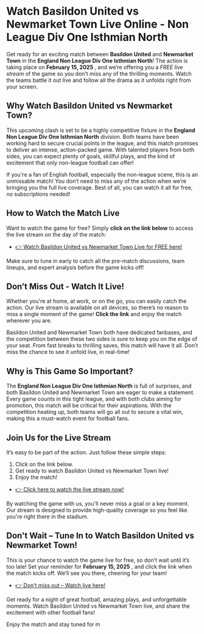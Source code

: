 # Watch Basildon United vs Newmarket Town Live Online - Non League Div One Isthmian North

Get ready for an exciting match between **Basildon United** and **Newmarket Town** in the **England Non League Div One Isthmian North**! The action is taking place on **February 15, 2025** , and we’re offering you a _FREE live stream_ of the game so you don’t miss any of the thrilling moments. Watch the teams battle it out live and follow all the drama as it unfolds right from your screen.

## Why Watch Basildon United vs Newmarket Town?

This upcoming clash is set to be a highly competitive fixture in the **England Non League Div One Isthmian North** division. Both teams have been working hard to secure crucial points in the league, and this match promises to deliver an intense, action-packed game. With talented players from both sides, you can expect plenty of goals, skillful plays, and the kind of excitement that only non-league football can offer!

If you're a fan of English football, especially the non-league scene, this is an unmissable match! You don’t need to miss any of the action when we’re bringing you the full live coverage. Best of all, you can watch it all for free, no subscriptions needed!

## How to Watch the Match Live

Want to watch the game for free? Simply **click on the link below** to access the live stream on the day of the match:

- [👉 Watch Basildon United vs Newmarket Town Live for FREE here!](https://tinyurl.com/livestreamfreeo?st=Basildon+United+vs+Newmarket+Town&si=ghc)

Make sure to tune in early to catch all the pre-match discussions, team lineups, and expert analysis before the game kicks off!

## Don’t Miss Out - Watch It Live!

Whether you're at home, at work, or on the go, you can easily catch the action. Our live stream is available on all devices, so there’s no reason to miss a single moment of the game! **Click the link** and enjoy the match wherever you are.

Basildon United and Newmarket Town both have dedicated fanbases, and the competition between these two sides is sure to keep you on the edge of your seat. From fast breaks to thrilling saves, this match will have it all. Don’t miss the chance to see it unfold live, in real-time!

## Why is This Game So Important?

The **England Non League Div One Isthmian North** is full of surprises, and both Basildon United and Newmarket Town are eager to make a statement. Every game counts in this tight league, and with both clubs aiming for promotion, this match will be critical for their aspirations. With the competition heating up, both teams will go all out to secure a vital win, making this a must-watch event for football fans.

## Join Us for the Live Stream

It’s easy to be part of the action. Just follow these simple steps:

1. Click on the link below.
2. Get ready to watch Basildon United vs Newmarket Town live!
3. Enjoy the match!

- [👉 Click here to watch the live stream now!](https://tinyurl.com/livestreamfreeo?st=Basildon+United+vs+Newmarket+Town&si=ghc)

By watching the game with us, you'll never miss a goal or a key moment. Our stream is designed to provide high-quality coverage so you feel like you're right there in the stadium.

## Don't Wait – Tune In to Watch Basildon United vs Newmarket Town!

This is your chance to watch the game live for free, so don’t wait until it’s too late! Set your reminder for **February 15, 2025** , and click the link when the match kicks off. We’ll see you there, cheering for your team!

- [👉 Don’t miss out – Watch live here!](https://tinyurl.com/livestreamfreeo?st=Basildon+United+vs+Newmarket+Town&si=ghc)

Get ready for a night of great football, amazing plays, and unforgettable moments. Watch Basildon United vs Newmarket Town live, and share the excitement with other football fans!

Enjoy the match and stay tuned for m

